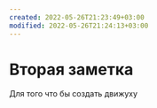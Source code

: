 ```yaml
---
created: 2022-05-26T21:23:49+03:00
modified: 2022-05-26T21:24:13+03:00
---
```


# Вторая заметка

Для того что бы создать движуху
